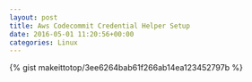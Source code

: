```yaml
---
layout: post                                                                                                              
title: Aws Codecommit Credential Helper Setup                                                                                                                       
date: 2016-05-01 11:20:56+00:00                                                                                                                        
categories: Linux                                                                                                                
---                                                                                                                              
```


{% gist makeittotop/3ee6264bab61f266ab14ea123452797b %}                                                                                                           

